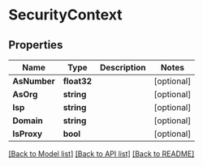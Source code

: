 # SecurityContext

## Properties
Name | Type | Description | Notes
------------ | ------------- | ------------- | -------------
**AsNumber** | **float32** |  | [optional] 
**AsOrg** | **string** |  | [optional] 
**Isp** | **string** |  | [optional] 
**Domain** | **string** |  | [optional] 
**IsProxy** | **bool** |  | [optional] 

[[Back to Model list]](../README.md#documentation-for-models) [[Back to API list]](../README.md#documentation-for-api-endpoints) [[Back to README]](../README.md)


